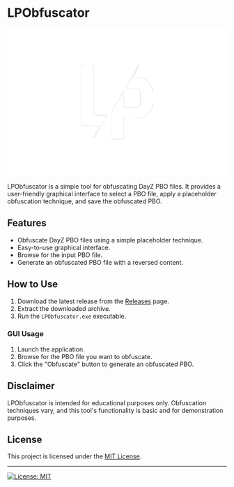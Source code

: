 # LPObfuscator

![Logo](LP.png)

LPObfuscator is a simple tool for obfuscating DayZ PBO files. It provides a user-friendly graphical interface to select a PBO file, apply a placeholder obfuscation technique, and save the obfuscated PBO.

## Features

- Obfuscate DayZ PBO files using a simple placeholder technique.
- Easy-to-use graphical interface.
- Browse for the input PBO file.
- Generate an obfuscated PBO file with a reversed content.

## How to Use

1. Download the latest release from the [Releases](https://github.com/<your_username>/<your_repository>/releases) page.
2. Extract the downloaded archive.
3. Run the `LPObfuscator.exe` executable.

### GUI Usage

1. Launch the application.
2. Browse for the PBO file you want to obfuscate.
3. Click the "Obfuscate" button to generate an obfuscated PBO.

## Disclaimer

LPObfuscator is intended for educational purposes only. Obfuscation techniques vary, and this tool's functionality is basic and for demonstration purposes.

## License

This project is licensed under the [MIT License](LICENSE).

---

[![License: MIT](https://img.shields.io/badge/License-MIT-yellow.svg)](https://opensource.org/licenses/MIT)

